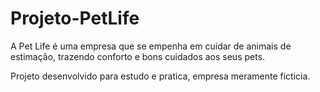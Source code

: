 # Projeto-PetLife

A Pet Life é uma empresa que se empenha em cuidar de animais de estimação, trazendo conforto e bons cuidados aos seus pets.

Projeto desenvolvido para estudo e pratica, empresa meramente ficticia.
